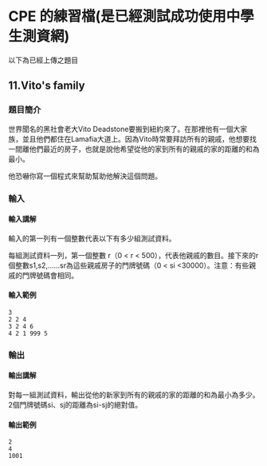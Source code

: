 # CPE 的練習檔(是已經測試成功使用中學生測資網)
以下為已經上傳之題目

## 11.Vito's family
### 題目簡介
世界聞名的黑社會老大Vito Deadstone要搬到紐約來了。在那裡他有一個大家族，並且他們都住在Lamafia大道上。因為Vito時常要拜訪所有的親戚，他想要找一間離他們最近的房子，也就是說他希望從他的家到所有的親戚的家的距離的和為最小。

他恐嚇你寫一個程式來幫助幫助他解決這個問題。
### 輸入
#### 輸入講解
輸入的第一列有一個整數代表以下有多少組測試資料。

每組測試資料一列，第一個整數 r（0 < r < 500），代表他親戚的數目。接下來的r個整數s1,s2,......sr為這些親戚房子的門牌號碼（0 < si <30000）。注意：有些親戚的門牌號碼會相同。
#### 輸入範例
```
3
2 2 4
3 2 4 6
4 2 1 999 5
```
### 輸出
#### 輸出講解
對每一組測試資料，輸出從他的新家到所有的親戚的家的距離的和為最小為多少。2個門牌號碼si、sj的距離為si-sj的絕對值。
#### 輸出範例
```
2
4
1001
```